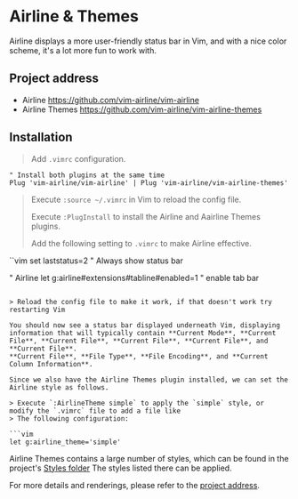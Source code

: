 # Airline & Themes

Airline displays a more user-friendly status bar in Vim, and with a nice color scheme, it's a lot more fun to work with.

## Project address

- Airline https://github.com/vim-airline/vim-airline
- Airline Themes https://github.com/vim-airline/vim-airline-themes

## Installation

> Add `.vimrc` configuration.

```vim
" Install both plugins at the same time
Plug 'vim-airline/vim-airline' | Plug 'vim-airline/vim-airline-themes'
```

> Execute `:source ~/.vimrc` in Vim to reload the config file.
>
> Execute `:PlugInstall` to install the Airline and Aairline Themes plugins.
>
> Add the following setting to `.vimrc` to make Airline effective.

``vim
set laststatus=2 " Always show status bar

" Airline
let g:airline#extensions#tabline#enabled=1 " enable tab bar
```

> Reload the config file to make it work, if that doesn't work try restarting Vim

You should now see a status bar displayed underneath Vim, displaying information that will typically contain **Current Mode**, **Current File**, **Current File**, **Current File**, **Current File**, and **Current File**.
**Current File**, **File Type**, **File Encoding**, and **Current Column Information**.

Since we also have the Airline Themes plugin installed, we can set the Airline style as follows.

> Execute `:AirlineTheme simple` to apply the `simple` style, or modify the `.vimrc` file to add a file like
> The following configuration:

```vim
let g:airline_theme='simple'
```

Airline Themes contains a large number of styles, which can be found in the project's
[Styles folder](https://github.com/vim-airline/vim-airline-themes/tree/master/autoload/airline/themes)
The styles listed there can be applied.

For more details and renderings, please refer to the [project address](https://github.com/vim-airline/vim-airline).
